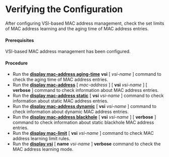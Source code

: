 Verifying the Configuration
===========================

After configuring VSI-based MAC address management, check the set limits of MAC address learning and the aging time of MAC address entries.

#### Prerequisites

VSI-based MAC address management has been configured.


#### Procedure

* Run the [**display mac-address aging-time**](cmdqueryname=display+mac-address+aging-time) **vsi** [ *vsi-name* ] command to check the aging time of MAC address entries.
* Run the [**display mac-address**](cmdqueryname=display+mac-address) [ *mac-address* ] [ **vsi** *vsi-name* ] [ **verbose** ] command to check information about MAC address entries.
* Run the [**display mac-address static**](cmdqueryname=display+mac-address+static) [ **vsi** *vsi-name* ] command to check information about static MAC address entries.
* Run the [**display mac-address dynamic**](cmdqueryname=display+mac-address+dynamic) [ **vsi** *vsi-name* ] command to check information about dynamic MAC address entries.
* Run the [**display mac-address blackhole**](cmdqueryname=display+mac-address+blackhole) [ **vsi** *vsi-name* ] [ **verbose** ] command to check information about static blackhole MAC address entries.
* Run the [**display mac-limit**](cmdqueryname=display+mac-limit) [ **vsi** *vsi-name* ] command to check MAC address learning limit rules.
* Run the [**display vsi**](cmdqueryname=display+vsi) [ ****name**** *vsi-name* ] **verbose** command to check the MAC address learning mode.